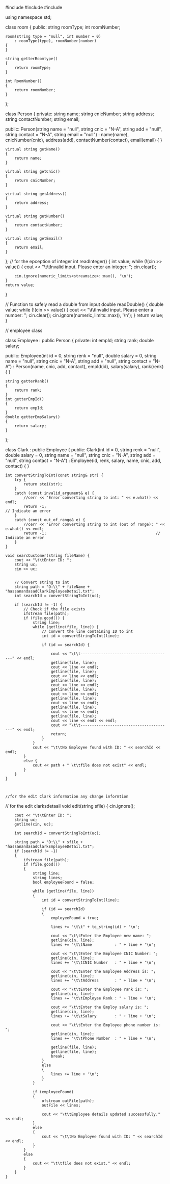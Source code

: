#include <iostream>
#include <string>
#include <fstream>

using namespace std;

class room
{
public:
	string roomType;
	int roomNumber;

	room(string type = "null", int number = 0)
		: roomType(type), roomNumber(number)
	{
	}

	string getterRoomtype()
	{
		return roomType;
	}

	int RoomNumber()
	{
		return roomNumber;
	}
};

class Person
{
private:
	string name;
	string cnicNumber;
	string address;
	string contactNumber;
	string email;

public:
	Person(string name = "null", string cnic = "N-A", string add = "null", string contact = "N-A", string email = "null")
		: name(name), cnicNumber(cnic), address(add), contactNumber(contact), email(email)
	{
	}

	virtual string getName()
	{
		return name;
	}

	virtual string getCnic()
	{
		return cnicNumber;
	}

	virtual string getAddress()
	{
		return address;
	}

	virtual string getNumber()
	{
		return contactNumber;
	}

	virtual string getEmail()
	{
		return email;
	}
};
// for the epception of integer
int readInteger() {
	int value;
	while (!(cin >> value)) {
		cout << "\t\tInvalid input. Please enter an integer: ";
		cin.clear();

		cin.ignore(numeric_limits<streamsize>::max(), '\n');
	}
	return value;
}

// Function to safely read a double from input
double readDouble() {
	double value;
	while (!(cin >> value)) {
		cout << "\t\tInvalid input. Please enter a number: ";
		cin.clear();
		cin.ignore(numeric_limits<streamsize>::max(), '\n');
	}
	return value;
}


// employee class


class Employee : public Person
{
private:
	int empId;
	string rank;
	double salary;

public:
	Employee(int id = 0, string renk = "null", double salary = 0, string name = "null", string cnic = "N-A", string add = "null", string contact = "N-A")
		: Person(name, cnic, add, contact), empId(id), salary(salary), rank(renk)
	{
	}

	string getterRank()
	{
		return rank;
	}
	int getterEmpId()
	{
		return empId;
	}
	double getterEmpSalary()
	{
		return salary;
	}
};














class Clark : public Employee
{
public:
	Clark(int id = 0, string renk = "null", double salary = 0, string name = "null", string cnic = "N-A", string add = "null", string contact = "N-A")
		: Employee(id, renk, salary, name, cnic, add, contact)
	{
	}

	int convertStringToInt(const string& str) {
		try {
			return stoi(str);
		}
		catch (const invalid_argument& e) {
			//cerr << "Error converting string to int: " << e.what() << endl;
			return -1;                                                           // Indicate an error
		}
		catch (const out_of_range& e) {
			//cerr << "Error converting string to int (out of range): " << e.what() << endl;
			return -1;                                                // Indicate an error
		}
	}

	void searcCustomer(string fileName) {
		cout << "\t\tEnter ID: ";
		string uc;
		cin >> uc;


		// Convert string to int
		string path = "D:\\" + fileName + "hassanandasadClarkEmployeeDetail.txt";
		int searchId = convertStringToInt(uc);

		if (searchId != -1) {
			// Check if the file exists
			ifstream file(path);
			if (file.good()) {
				string line;
				while (getline(file, line)) {
					// Convert the line containing ID to int
					int id = convertStringToInt(line);

					if (id == searchId) {

						cout << "\t\t----------------------------------------" << endl;
						getline(file, line);
						cout << line << endl;
						getline(file, line);
						cout << line << endl;
						getline(file, line);
						cout << line << endl;
						getline(file, line);
						cout << line << endl;
						getline(file, line);
						cout << line << endl;
						getline(file, line);
						cout << line << endl;
						getline(file, line);
						cout << line << endl << endl;
						cout << "\t\t----------------------------------------" << endl;
						return;
					}
				}
				cout << "\t\tNo Employee found with ID: " << searchId << endl;
			}
			else {
				cout << path + " \t\tfile does not exist" << endl;
			}
		}
	}



	//for the edit Clark information any change informtion 



// for the edit clarksdetaail
	void edit(string sfile)
	{
		cin.ignore();

		cout << "\t\tEnter ID: ";
		string uc;
		getline(cin, uc);

		int searchId = convertStringToInt(uc);

		string path = "D:\\" + sfile + "hassanandasadClarkEmployeeDetail.txt";
		if (searchId != -1)
		{
			ifstream file(path);
			if (file.good())
			{
				string line;
				string lines;
				bool employeeFound = false;

				while (getline(file, line))
				{
					int id = convertStringToInt(line);

					if (id == searchId)
					{
						employeeFound = true;

						lines += "\t\t" + to_string(id) + '\n';

						cout << "\t\tEnter the Employee new name: ";
						getline(cin, line);
						lines += "\t\tName          : " + line + '\n';

						cout << "\t\tEnter the Employee CNIC Number: ";
						getline(cin, line);
						lines += "\t\tCNIC Number   : " + line + '\n';

						cout << "\t\tEnter the Employee Address is: ";
						getline(cin, line);
						lines += "\t\tAddress       : " + line + '\n';

						cout << "\t\tEnter the Employee rank is: ";
						getline(cin, line);
						lines += "\t\tEmployee Rank : " + line + '\n';

						cout << "\t\tEnter the Employ salary is: ";
						getline(cin, line);
						lines += "\t\tSalary        : " + line + '\n';

						cout << "\t\tEnter the Employee phone number is: ";
						getline(cin, line);
						lines += "\t\tPhone Number  : " + line + '\n';

						getline(file, line);
						getline(file, line);
						break;
					}
					else
					{
						lines += line + '\n';
					}
				}

				if (employeeFound)
				{
					ofstream outFile(path);
					outFile << lines;

					cout << "\t\tEmployee details updated successfully." << endl;
				}
				else
				{
					cout << "\t\tNo Employee found with ID: " << searchId << endl;
				}
			}
			else
			{
				cout << "\t\tfile does not exist." << endl;
			}
		}
	}



























	// this is the save detail into the filing 

	void saveDetailFile(string fileName)
	{
		string path = "D:\\" + fileName + "hassanandasadClarkEmployeeDetail.txt";

		ofstream input(path, ios::app);
		input << "\t\t--------------------------------------------" << endl;
		input << "\t\t" << getterEmpId() << endl;
		input << "\t\tName          : " << getName() << endl;
		input << "\t\tEmployee ID   : " << getterEmpId() << endl;
		input << "\t\tCNIC          : " << getCnic() << endl;
		input << "\t\tAddress       : " << getAddress() << endl;
		input << "\t\tPhone Number  : " << getNumber() << endl;
		input << "\t\tEmployee Rank : " << getterRank() << endl;
		input << "\t\tSalary        :  " << getterEmpSalary() << endl << endl;
		input << "\t\t--------------------------------------------" << endl;

		input.close();

	}
	void showDetailsFromFile(string Sfile)
	{
		string path = "D:\\" + Sfile + "hassanandasadClarkEmployeeDetail.txt";

		ifstream file(path);
		if (file.good())
		{
			string line;

			while (getline(file, line))
			{

				cout << line << endl;

			}
			file.close();
		}
		else
		{
			cout << "\t\tFile does not exist." << endl;
		}
	}




};


// class for manager detail


class Manager : public Employee
{

public:
	Manager(int id = 0, string renk = "null", double salary = 0, string name = "null", string cnic = "N-A", string add = "null", string contact = "N-A")
		: Employee(id, renk, salary, name, cnic, add, contact)
	{
	}


	int convertStringToInt(const string& str) {
		try {
			return stoi(str);
		}
		catch (const invalid_argument& e) {
			//cerr << "Error converting string to int: " << e.what() << endl;
			return -1; // Indicate an error
		}
		catch (const out_of_range& e) {
			//cerr << "Error converting string to int (out of range): " << e.what() << endl;
			return -1; // Indicate an error
		}
	}

	void searcCustomer(string fileName) {
		cout << "\t\tEnter ID: ";
		string uc;
		cin >> uc;


		// Convert string to int
		string path = "D:\\" + fileName + "hassanandasadMAnagerEmployeeDetail.txt";
		int searchId = convertStringToInt(uc);

		if (searchId != -1) {
			// Check if the file exists
			ifstream file(path);
			if (file.good()) {
				string line;
				while (getline(file, line)) {
					// Convert the line containing ID to int
					int id = convertStringToInt(line);

					if (id == searchId) {

						cout << "\t\t----------------------------------------" << endl;
						getline(file, line);
						cout << line << endl;
						getline(file, line);
						cout << line << endl;
						getline(file, line);
						cout << line << endl;
						getline(file, line);
						cout << line << endl;
						getline(file, line);
						cout << line << endl;
						getline(file, line);
						cout << line << endl;
						getline(file, line);
						cout << line << endl << endl;
						cout << "\t\t----------------------------------------" << endl;
						return;
					}
				}
				cout << "\t\tNo Manager found with ID: " << searchId << endl;
			}
			else {
				cout << path + " \t\tfile does not exist" << endl;
			}
		}
	}




	// for the edit Manager detaail
	void edit(string sfile)
	{
		cin.ignore();

		cout << "\t\tEnter ID: ";
		string uc;
		getline(cin, uc);

		int searchId = convertStringToInt(uc);

		string path = "D:\\" + sfile + "hassanandasadManagerEmployeeDetail.txt";
		if (searchId != -1)
		{
			ifstream file(path);
			if (file.good())
			{
				string line;
				string lines;
				bool employeeFound = false;

				while (getline(file, line))
				{
					int id = convertStringToInt(line);

					if (id == searchId)
					{
						employeeFound = true;

						lines += "\t\t" + to_string(id) + '\n';

						cout << "\t\tEnter the Employee new name: ";
						getline(cin, line);
						lines += "\t\tName          : " + line + '\n';

						cout << "\t\tEnter the Employee CNIC Number: ";
						getline(cin, line);
						lines += "\t\tCNIC Number   : " + line + '\n';

						cout << "\t\tEnter the Employee Address is: ";
						getline(cin, line);
						lines += "\t\tAddress       : " + line + '\n';

						cout << "\t\tEnter the Employee rank is: ";
						getline(cin, line);
						lines += "\t\tEmployee Rank : " + line + '\n';

						cout << "\t\tEnter the Employ salary is: ";
						getline(cin, line);
						lines += "\t\tSalary        : " + line + '\n';

						cout << "\t\tEnter the Employee phone number is: ";
						getline(cin, line);
						lines += "\t\tPhone Number  : " + line + '\n';

						getline(file, line);
						getline(file, line);
						break;
					}
					else
					{
						lines += line + '\n';
					}
				}

				if (employeeFound)
				{
					ofstream outFile(path);
					outFile << lines;

					cout << "\t\tEmployee details updated successfully." << endl;
				}
				else
				{
					cout << "\t\tNo employee found with ID: " << searchId << endl;
				}
			}
			else
			{
				cout << "\t\tfile does not exist." << endl;
			}
		}
	}














	void saveDetailFile(string file)
	{
		string path = "D:\\" + file + "hassanandasadManagerEmployeeDetail.txt";

		ofstream input(path, ios::app);
		input << "\t\t--------------------------------------------" << endl;
		input << "\t\t" << getterEmpId() << endl;
		input << "\t\tName           : " << getName() << endl;
		input << "\t\tEmployee ID    : " << getterEmpId() << endl;
		input << "\t\tCNIC           : " << getCnic() << endl;
		input << "\t\tAddress        : " << getAddress() << endl;
		input << "\t\tPhone Number   : " << getNumber() << endl;
		input << "\t\tEmployee Rank  : " << getterRank() << endl;
		input << "\t\tSalary         :  " << getterEmpSalary() << endl << endl;
		input << "\t\t--------------------------------------------" << endl;

		input.close();
	}

	void showDetailsFromFile(string Sfile)
	{
		string path = "D:\\" + Sfile + "hassanandasadManagerEmployeeDetail.txt";

		ifstream file(path);

		if (file.good())
		{
			string line;

			while (getline(file, line))
			{

				cout << line << endl;

			}

			file.close();
		}
		else
		{
			cout << "File does not exist." << endl;
		}
	}




};







// customer class 


class CustomerInfo : public Person
{
private:
	int hotelId;
	static int numberCustomer;
	room *customerRooms; // Use dynamic array for rooms
	int numRooms;
	string bookingDate;
	string paymentMethod;

public:
	CustomerInfo(int id = 0, string name = "null", string cnic = "N-A", string add = "null", string contact = "N-A", string date = "null", string payment = "null", string email = "null")
		: Person(name, cnic, add, contact, email), hotelId(id), numRooms(0), customerRooms(nullptr), bookingDate(date), paymentMethod(payment)
	{
		numberCustomer++;
	}

	static int getter()
	{
		return numberCustomer;
	}


	CustomerInfo(const CustomerInfo &other)
		: Person(other), hotelId(other.hotelId), numRooms(other.numRooms), bookingDate(other.bookingDate), paymentMethod(other.paymentMethod)
	{
		numberCustomer++;
		if (numRooms > 0)
		{
			customerRooms = new room[numRooms];
			for (int i = 0; i < numRooms; i++)
			{
				customerRooms[i] = other.customerRooms[i];
			}
		}
		else
		{
			customerRooms = nullptr;
		}

	}

	~CustomerInfo()
	{
		delete[] customerRooms;
		numberCustomer--;
	}

	void addRoom(string roomType, int roomNumber)
	{
		// Resize the dynamic array and add the new room
		room *temp = new room[numRooms + 1];
		for (int i = 0; i < numRooms; i++)
		{
			temp[i] = customerRooms[i];
		}
		temp[numRooms] = room(roomType, roomNumber);

		delete[] customerRooms;
		customerRooms = temp;
		numRooms++;
	}

	void display()
	{
		cout << "\t\t--------------------------------------------" << endl;
		cout << "\t\tName           : " << getName() << endl;
		cout << "\t\tCNIC           : " << getCnic() << endl;
		cout << "\t\tPhone Number   : " << getNumber() << endl;
		cout << "\t\tEmail          : " << getEmail() << endl;
		cout << "\t\tAddress        : " << getAddress() << endl;
		cout << "\t\tHotel ID       : " << hotelId << endl;

		for (int i = 0; i < numRooms; i++)
		{
			cout << "\t\tRoom Type      : " << customerRooms[i].roomType << endl;
			cout << "\t\tRoom Number    : " << customerRooms[i].roomNumber << endl;
		}

		cout << "\t\tBooking Date   : " << bookingDate << endl;
		cout << "\t\tPayment Method : " << paymentMethod << endl;
		cout << "\t\t---------------------------------------------" << endl;
	}

	void editCustomerDetail(CustomerInfo customers[], int num)
	{
		int id;
		cout << "\t\tPlease input the customer id for customer edit detail  ";
		cin >> id;
		string name;
		string cnic;
		string address;
		string contact;
		string email;
		string bookingDate;
		string paymentMethod;
		string roomType;
		int roomNumber;

		bool found = false;

		for (int i = 0; i < num; i++)
		{
			if (customers[i].getHotelId() == id)
			{
				cout << "\t\tPlease input the updated customer details:" << endl << endl;;

				cout << "\t\tEnter updated customer name: ";

				cin >> name;

				cout << "\t\tEnter updated customer CNIC: ";
				cin >> cnic;

				cout << "\t\tEnter updated customer address: ";

				cin >> address;

				cout << "\t\tEnter updated customer contact number: ";
				cin >> contact;

				cout << "\t\tEnter updated customer email: ";
				cin >> email;

				cout << "\t\tEnter updated booking date (YYYY-MM-DD): ";
				cin >> bookingDate;

				cout << "\t\tEnter updated payment method: ";
				cin >> paymentMethod;

				cout << "\t\tEnter updated room type: ";
				cin >> roomType;


				cout << "\t\tEnter updated room number: ";
				roomNumber = readInteger();

				// Update the customer object
				customers[i] = CustomerInfo(id, name, cnic, address, contact, bookingDate, paymentMethod);
				customers[i].addRoom(roomType, roomNumber);

				cout << "\t\tCustomer details updated successfully!" << endl;
				found = true;
				break; // exit loop after finding the customer
			}


		}
		if (!false)
		{
			cout << "\t\tcustomer not found by this id" << endl;
		}
	}

	static int getNumberCustomers()
	{
		return numberCustomer;
	}

	int getHotelId()
	{
		return hotelId;
	}
};

int CustomerInfo::numberCustomer = 101;




void addNewCustomer(CustomerInfo customers[], int &customerCount);
void searchCustomerById(CustomerInfo customers[], int customerCount);
void deleteCustomerById(CustomerInfo customers[], int &customerCount);





void menu(string fileName)
{
	const int maxCustomers = 7;
	CustomerInfo customers[maxCustomers] = {
		CustomerInfo(CustomerInfo::getter(), "Hassan Akhtar", "921312-12331-2", "North Karachi", "0313232566", "2023-12-05", "Credit Card","akhtarhassan10@yahoo.com"),
		CustomerInfo(CustomerInfo::getter(), "Asad Anjum", "932432-15531-9", "Faisalabad chinot", "0300232344", "2023-12-06", "PayPal","asadanjum213@yahoo.com"),
		CustomerInfo(CustomerInfo::getter(), "Abdul Rehman", "945612-12221-1", "Lahore", "0432323442", "2023-12-07", "Cash","abdulrehma33@yahoo.com"),
		CustomerInfo(CustomerInfo::getter(), "Yahya Akhtar", "92333-98331-7", "North Karachi", "02224345455", "2023-12-08", "Credit Card","akhteryahya221@yahoo.com"),
		CustomerInfo(CustomerInfo::getter(), "Dehya Akhtar", "744312-11131-3", "North Karachi", "0432344232", "2023-12-09", "Cash","dehyaakhter219@yahoo.com") };

	// Initialize room type and room number for each customer
	customers[0].addRoom("Single", 101);
	customers[1].addRoom("Double", 202);
	customers[2].addRoom("Suite", 303);
	customers[3].addRoom("Single", 102);
	customers[4].addRoom("Double", 203);

	int customerCount = 5; // Initial number of customers




	int numManagers = 3;
	Manager *managers = new Manager[numManagers];

	managers[0] = Manager(21, "Assistant Manager", 50000, "Abdul Rehman ", "63142-34431-5", "Karachi", "0223223342");
	managers[1] = Manager(22, "Floor Manager", 70000, "Shahid Khan ", "999912-78131-2", "Karachi", "032132321231");
	managers[2] = Manager(33, "Finance Manager", 150000, "Jawad Khan ", "933322-13431-2", "Pindi", "03002564207");

	for (int i = 0; i < numManagers; i++)
	{
		managers[i].saveDetailFile(fileName);


	}
	// Clark employee data store in

	int numClark = 7;

	Clark *clarks = new Clark[numClark];

	clarks[0] = Clark(23, "Super vissor", 30000, "Yasir junior  ", "921312-12331-2", "Islamabad", "0454543343");
	clarks[1] = Clark(34, "Floor incharge", 40000, "Abdul Shkoor  ", "921312-12331-2", "Islamabad", "04545543432");
	clarks[2] = Clark(35, "office boy", 25000, "Abdullah  ", "921312-12331-2", "Islamabad", "04545433233");
	clarks[3] = Clark(36, "Hr coordinator", 30000, "Usman khan  ", "343312-12331-8", "Rawal Pindi");
	clarks[4] = Clark(37, "Recepnist", 35000, "Akmam  ", "34322-13331-7", "Lahore");
	clarks[5] = Clark(38, "Recepnist", 25000, "Abdul Sattar  ", "95552-133331-2", "Islamabad", "0456464433");
	clarks[6] = Clark(39, "Sales Person", 70000, "Mehmood ", "921312-12331-2", "Karachi", "0313734332");

	for (int i = 0; i < numClark; i++)
	{
		clarks[i].saveDetailFile(fileName);


	}

	bool stop = false;



	while (!stop)
	{
		cout << "\n \n \n ";
		cout << "\t\t            HOTEL MANAGEMNT SYSTEM" << endl;
		cout << "\t\t----------------------------------------------------- " << endl;
		cout << "\t\t*****************************************************" << endl;
		cout << "\t\t*    Press 1 to display all customers               * " << endl;
		cout << "\t\t*    Press 2 to add a new customer                  * " << endl;
		cout << "\t\t*    Press 3 to search for a customer by ID         * " << endl;
		cout << "\t\t*    Press 4 to delete a customer by ID             * " << endl;
		cout << "\t\t*    Press 5 to edit customer details               *" << endl; // Added option for editing
		cout << "\t\t*    Press 6 to display Managers Detail             *" << endl;
		cout << "\t\t*    Press 7 to edit Managers details               *" << endl;
		cout << "\t\t*    Press 8 to Search Manger details               *" << endl;
		cout << "\t\t*    Press 9 to Dispaly Clarks details              *" << endl;
		cout << "\t\t*    Press 10 to edit clarks details                *" << endl;
		cout << "\t\t*    Press 11 to Search clarks details              *" << endl;
		cout << "\t\t*    Press to exit                                  *" << endl;
		cout << "\t\t*****************************************************" << endl;

		int choice;
		cout << "\t\t";
		choice = readInteger();





		switch (choice)
		{
		case 1:
			// Display all customers
			for (int i = 0; i < customerCount; ++i)
			{
				customers[i].display();
			}
			break;

		case 2:
			// Add a new customer
			addNewCustomer(customers, customerCount);
			break;

		case 3:
			// Search for a customer by ID
			searchCustomerById(customers, customerCount);
			break;

		case 4:
			// Delete a customer by ID
			deleteCustomerById(customers, customerCount);
			break;

		case 5:
			// Edit customer details
			customers->editCustomerDetail(customers, customerCount);
			break;


		case 6:

			managers->showDetailsFromFile(fileName);

			break;
		case 7:
			managers->edit(fileName);
			break;

		case 8:
			managers->searcCustomer(fileName);
			break;

		case 9:

			clarks->showDetailsFromFile(fileName);

			break;


		case 10:
			clarks->edit(fileName);
			break;



		case 11:

			clarks->searcCustomer(fileName);
			break;
		case 12:
			// exit the programm
			cout << "\t\tAllah Hafiz" << endl;
			stop = true;
			break;

		default:
			cout << "\t\tInvalid choice. Please enter a valid option." << endl;
		}
	}


}








int main()
{
	bool stop = true;
	while (stop != false)
	{
		string admin;
		cout << "\n\n\n";
		cout << "|**********************************************************|" << endl << endl;
		cout << " Admin UserName            :" << " ";
		cin >> admin;
		cout << "\n|----------------------------------------------------------|" << endl;

		cout << "\n\n|**********************************************************|" << endl;
		cout << "\n";
		cout << " Please input the Password :" << "  ";
		string password;
		cin >> password;
		cout << "\n|----------------------------------------------------------|" << endl;

		if (password == "password" && admin == "admin")
		{
			cout << "\n\n____________________________________________________________" << endl;
			cout << "\n";

			cout << "please input the file you want to take information " << endl;
			string fileName;
			cin >> fileName;
			cout << "\n \n\n \n\n \n\n" << endl;
			menu(fileName);
			stop = false;
		}
		else {
			cout << "\t\t Please correct input " << endl;
		}

	}


	return 0;
}

void addNewCustomer(CustomerInfo customers[], int &customerCount)

{
	int id = CustomerInfo::getter();
	if (customerCount == 6) {
		CustomerInfo::getter();
		id++;
	}
	if (customerCount < 7)
	{

		// Get input for the new customer



		string name;
		string cnic;
		string address;
		string contact;
		string email;
		string bookingDate;
		string paymentMethod;
		string roomType;
		int roomNumber;

		cout << "\t\tEnter customer name: ";
		cin.ignore(); // Ignore any newline character left in the buffer
		getline(cin, name);

		cout << "\t\tEnter customer CNIC: ";
		cin >> cnic;

		cout << "\t\tEnter customer address: ";
		cin.ignore(); // Ignore any newline character left in the buffer
		getline(cin, address);

		cout << "\t\tEnter customer contact number: ";
		cin >> contact;

		cout << "\t\tEnter customer email: ";
		cin >> email;

		cout << "\t\tEnter booking date (YYYY-MM-DD): ";
		string date, mon, year;
		cout << "\t\tdate is " << " ";
		cin >> date;
		cout << "\t\tMonth is " << " ";
		cin >> mon;
		cout << "\t\tyear is " << " ";
		cin >> year;
		bookingDate = date + "/" + mon + "/" + year;

		cout << "\t\tEnter payment method: ";
		cin >> paymentMethod;

		cout << "\t\tEnter room type: ";
		cin >> roomType;

		cout << "\t\tEnter room number: ";
		roomNumber = readInteger();

		// Create a new CustomerInfo object and add it to the array
		customers[customerCount] = CustomerInfo(id, name, cnic, address, contact, bookingDate, paymentMethod, email + "@gmail.com");
		customers[customerCount].addRoom(roomType, roomNumber);
		customerCount++;

		cout << "\t\tNew customer added successfully!" << endl;
	}
	else
	{
		cout << "\t\tMaximum number of customers reached. Cannot add a new customer." << endl;
	}
}

void searchCustomerById(CustomerInfo customers[], int customerCount)
{
	int searchId;
	cout << "\t\tEnter customer ID to search: ";
	searchId = readInteger();

	bool found = false;
	for (int i = 0; i < customerCount; ++i)
	{
		if (customers[i].getHotelId() == searchId)
		{
			cout << "\t\tCustomer found! Details:" << endl;
			customers[i].display();
			found = true;
			break;
		}
	}

	if (!found)
	{
		cout << "\t\tCustomer with ID " << searchId << " not found." << endl;
	}
}

void deleteCustomerById(CustomerInfo customers[], int &customerCount)
{
	int deleteId;
	cout << "\t\tEnter customer ID to delete: ";
	deleteId = readInteger();

	bool found = false;
	for (int i = 0; i < customerCount; ++i)
	{
		if (customers[i].getHotelId() == deleteId)
		{
			// Shift the remaining elements to maintain continuity in the array
			for (int j = i; j < customerCount - 1; ++j)
			{
				customers[j] = customers[j + 1];
			}
			customerCount--;
			found = true;
			cout << "\t\tCustomer with ID " << deleteId << " deleted successfully." << endl;


			break;
		}
	}

	if (!found)
	{
		cout << "\t\tCustomer with ID " << deleteId << " not found." << endl;
	}
}
